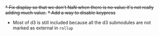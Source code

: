 ~~* Fix display so that we don't NaN when there is no value it's not really adding much value.~~
~~* Add a way to disable keypress~~
* Most of d3 is still included because all the d3 submodules are not marked as external in `rollup`
